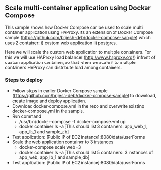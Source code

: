 ## Scale multi-container application using Docker Compose
This sample shows how Docker Compose can be used to scale multi container application using HAProxy. Its an extension of Docker Compose sample (https://github.com/brijesh-deb/docker-compose-sample) which uses 2 container: i) custom web application ii) postgres.   

Here we will scale the custom web application to multiple containers. For this we will use HAProxy load balancer (http://www.haproxy.org/) infront of custom application container, so that when we scale it to multiple containers HAProxy can distribute load among containers.

### Steps to deploy
- Follow steps in earlier Docker Compose sample (https://github.com/brijesh-deb/docker-compose-sample) to download, create image and deploy  application.
- Download docker-compose.yml in the repo and overwrite existing docker-compose.yml in the sample.
- Run command
  - /usr/bin/docker-compose -f docker-compose.yml up 
  - docker container ls -a [This should list 3 containers: app_web_1, app_lb_1 and sample_db]
- Test application: [Public IP of EC2 instance]:8080/data/userForms
- Scale the web application container to 3 instances
  - docker-compose scale web=3
  - docker container ls -a [This should list 5 containers: 3 instances of app_web, app_lb_1 and sample_db]
- Test application: [Public IP of EC2 instance]:8080/data/userForms 
